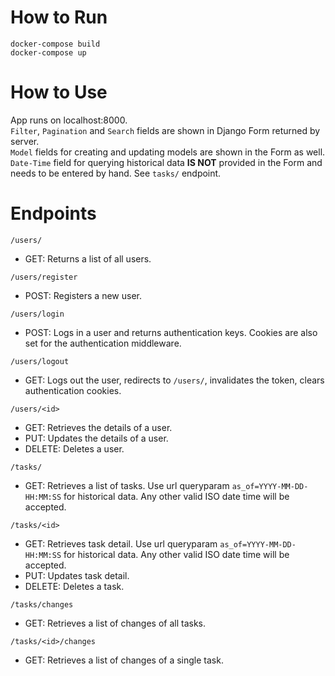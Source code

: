 # How to Run

`docker-compose build`<br>
`docker-compose up`

# How to Use

App runs on localhost:8000.<br>
`Filter`, `Pagination` and `Search` fields are shown in Django Form returned by server.<br>
`Model` fields for creating and updating models are shown in the Form as well.<br>
`Date-Time` field for querying historical data **IS NOT** provided in the Form and needs to be entered by hand. See `tasks/` endpoint.

# Endpoints

`/users/`
  - GET: Returns a list of all users.

`/users/register`
  - POST: Registers a new user.<br>

`/users/login`
  - POST: Logs in a user and returns authentication keys. Cookies are also set for the authentication middleware.
 
`/users/logout`
  - GET: Logs out the user, redirects to `/users/`, invalidates the token, clears authentication cookies.

`/users/<id>`
  - GET: Retrieves the details of a user.
  - PUT: Updates the details of a user.
  - DELETE: Deletes a user.<br>

`/tasks/`
  - GET: Retrieves a list of tasks. Use url queryparam `as_of=YYYY-MM-DD-HH:MM:SS` for historical data. Any other valid ISO date time will be accepted.

`/tasks/<id>`
  - GET: Retrieves task detail. Use url queryparam `as_of=YYYY-MM-DD-HH:MM:SS` for historical data. Any other valid ISO date time will be accepted.
  - PUT: Updates task detail.
  - DELETE: Deletes a task.<br>

`/tasks/changes`
  - GET: Retrieves a list of changes of all tasks.<br>
 
`/tasks/<id>/changes`
  - GET: Retrieves a list of changes of a single task.
